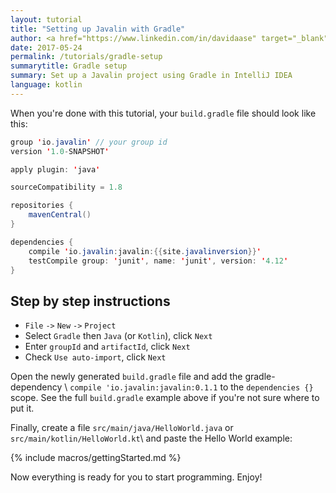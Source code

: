 ```yaml
---
layout: tutorial
title: "Setting up Javalin with Gradle"
author: <a href="https://www.linkedin.com/in/davidaase" target="_blank">David Åse</a>
date: 2017-05-24
permalink: /tutorials/gradle-setup
summarytitle: Gradle setup
summary: Set up a Javalin project using Gradle in IntelliJ IDEA
language: kotlin
---
```


When you're done with this tutorial, your `build.gradle` file
should look like this:

~~~java
group 'io.javalin' // your group id
version '1.0-SNAPSHOT'

apply plugin: 'java'

sourceCompatibility = 1.8

repositories {
    mavenCentral()
}

dependencies {
    compile 'io.javalin:javalin:{{site.javalinversion}}'
    testCompile group: 'junit', name: 'junit', version: '4.12'
}
~~~

<h2 id="intellij">Step by step instructions</h2>

* `File` `->` `New` `->` `Project`
* Select `Gradle` then `Java` (or `Kotlin`), click `Next`
* Enter `groupId` and `artifactId`, click `Next`
* Check `Use auto-import`, click `Next`

Open the newly generated `build.gradle` file and add the gradle-dependency \\
`compile 'io.javalin:javalin:0.1.1` to the `dependencies {}` scope.
See the full `build.gradle` example above if you're not sure where to put it.

Finally, create a file `src/main/java/HelloWorld.java` or `src/main/kotlin/HelloWorld.kt`\\
and paste the Hello World example:

{% include macros/gettingStarted.md %}

Now everything is ready for you to start programming. Enjoy!
